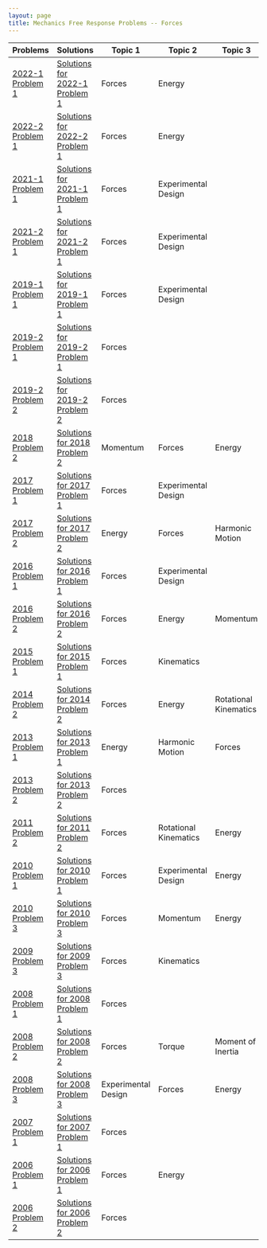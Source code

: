 ```yaml
---
layout: page
title: Mechanics Free Response Problems -- Forces
---
```


| Problems                                                                                                  | Solutions                                                                                                                                            | Topic 1             | Topic 2               | Topic 3               |
| --------------------------------------------------------------------------------------------------------- | ---------------------------------------------------------------------------------------------------------------------------------------------------- | ------------------- | --------------------- | --------------------- |
| [2022-1 Problem 1](https://drive.google.com/file/d/1BxboPbMxup9kIiCNHLxAVOpJKsxogJSx/view?usp=share_link) | [Solutions for 2022-1 Problem 1](https://drive.google.com/file/d/1CJRK7vCG4F_lkXcmsO1iSAHF-XsBmWER/view?usp=share_link)                              | Forces              | Energy                |                       |
| [2022-2 Problem 1](https://drive.google.com/file/d/1C1ESKT_LLLpypRWFLGMktHk9Y0HnYnRo/view?usp=share_link) | [Solutions for 2022-2 Problem 1](https://drive.google.com/file/d/1CO6PMGKXP58eA_sNfJUTkSNux2TOcVwl/view?usp=share_link)                              | Forces              | Energy                |                       |
| [2021-1 Problem 1](https://drive.google.com/file/d/1C3sLHXzTXqYNguLEiT_rQaim7TnCFNt4/view?usp=share_link) | [Solutions for 2021-1 Problem 1](https://drive.google.com/file/d/1CQnZl8tYThoKxKKyTlLOu4ysSmh1Z75X/view?usp=share_link)                              | Forces              | Experimental Design   |                       |
| [2021-2 Problem 1](https://drive.google.com/file/d/1C5vJ3zzqo4wcCxzdx_dmke1nQ-q4iXpg/view?usp=share_link) | [Solutions for 2021-2 Problem 1](https://drive.google.com/file/d/1CcFaO6iTv14YjTQHH8OkF757bPN5DTNb/view?usp=share_link)                              | Forces              | Experimental Design   |                       |
| [2019-1 Problem 1](https://drive.google.com/file/d/1C9cs4ajbkbTQL-G92tr-eZvdoA4t-eC3/view?usp=share_link) | [Solutions for 2019-1 Problem 1](https://drive.google.com/file/d/1Cgp3ABV7Y2wJcDNDhCQhJmzV1S9I8T9m/view?usp=share_link)                              | Forces              | Experimental Design   |                       |
| [2019-2 Problem 1](https://drive.google.com/file/d/1CF6vRynXGkDNPcY8H63NCxmKjD0E3uVJ/view?usp=share_link) | [Solutions for 2019-2 Problem 1](https://drive.google.com/file/d/1CkOJUjGiUu3b-M9c4RSKXvy5BOF0Kx6W/view?usp=share_link)                              | Forces              |                       |                       |
| [2019-2 Problem 2](https://drive.google.com/file/d/1CH-nyIfDMTfQdQunyM86OwS_Tr4HlxwB/view?usp=share_link) | [Solutions for 2019-2 Problem 2](https://drive.google.com/file/d/1Ckw24fUJ9wAh5xV7ezf2SEaTqPu4o0Y2/view?usp=share_link)                              | Forces              |                       |                       |
| [2018 Problem 2](https://drive.google.com/file/d/1QAqkCodRu5X5QQXHQAt_GNACdMmQsVuc/view?usp=share_link)   | [Solutions for 2018 Problem 2](https://drive.google.com/open?id=1Ex-M2wDYStbjMs9RRfQ0-t75XfZMX4qy) | Momentum            | Forces                | Energy                |
| [2017 Problem 1](https://drive.google.com/file/d/1QHR4OzKJN8s_0i0BBHJYvF6psSeWV4YZ/view?usp=share_link)   | [Solutions for 2017 Problem 1](https://drive.google.com/open?id=1F-XlOgAPrjKUV8fLldyQQweZzZ0g_d9D) | Forces              | Experimental Design   |                       |
| [2017 Problem 2](https://drive.google.com/file/d/1QIwGhwkZ0Ob1tnFkjVGS04dFcZzwMmSW/view?usp=share_link)   | [Solutions for 2017 Problem 2](https://drive.google.com/open?id=1F09DCPHwP0xBkYarGwxfU7aMHQpeCUXE) | Energy              | Forces                | Harmonic Motion       |
| [2016 Problem 1](https://drive.google.com/file/d/1QXq8nnNLF9LjeRkQxUvwkorF84f-0AY5/view?usp=share_link)   | [Solutions for 2016 Problem 1](https://drive.google.com/open?id=1F1IiwMYFnMlwlX3wQx6g3NW4LcG1iVLc&authuser=matthew.dudak%40cusd200.org&usp=drive_fs) | Forces              | Experimental Design   |                       |
| [2016 Problem 2](https://drive.google.com/file/d/1QamHmQ4XMD3vs6LHFhN4faql40e21yzZ/view?usp=share_link)   | [Solutions for 2016 Problem 2](https://drive.google.com/open?id=1F1XIQ_VT04WuhPUOgp3kyn8PN3AkIc4o) | Forces              | Energy                | Momentum              |
| [2015 Problem 1](https://drive.google.com/file/d/1QcZYfwaGg2L3gRh-m9uve_Ipoljeu7br/view?usp=share_link)   | [Solutions for 2015 Problem 1](https://drive.google.com/open?id=1F7jqVGAVf3abPWOWLZh0UpsESUftehAK) | Forces              | Kinematics            |                       |
| [2014 Problem 2](https://drive.google.com/file/d/1QqFu036PmI4cjdflwD7Zo5XOUzR-EArJ/view?usp=share_link)   | [Solutions for 2014 Problem 2](https://drive.google.com/open?id=1FDAv8eWLEumeXodCximSTCWTxQdOVW4I) | Forces              | Energy                | Rotational Kinematics |
| [2013 Problem 1](https://drive.google.com/file/d/1Qv496jt9IyL8uCAJzUMJS5-mfK5Pvu2X/view?usp=share_link)   | [Solutions for 2013 Problem 1](https://drive.google.com/open?id=1FFrDoTU4dVDGFo6FqGugRECJkq8i-3w-) | Energy              | Harmonic Motion       | Forces                |
| [2013 Problem 2](https://drive.google.com/file/d/1R3PEIUT4zum213V9sP1KIaML2nlY09BP/view?usp=share_link)   | [Solutions for 2013 Problem 2](https://drive.google.com/open?id=1FGu7fnsB5lmQoyPg-Ye7-lkY2fORY4Ok) | Forces              |                       |                       |
| [2011 Problem 2](https://drive.google.com/file/d/1E8yT1l02mv7ge1Rfon19Lij2pep603oR/view?usp=share_link)   | [Solutions for 2011 Problem 2](https://drive.google.com/open?id=1FT9po1MbMcf0Y1fpb2FkiW1YwUvdGJ_o) | Forces              | Rotational Kinematics | Energy                |
| [2010 Problem 1](https://drive.google.com/file/d/1EDMTIBdS_py5BX8wVwavRPEPNgxLLGPm/view?usp=share_link)   | [Solutions for 2010 Problem 1](https://drive.google.com/open?id=1FTwh_V0FHjETuJ4JJRGkWuRbCskhATnr) | Forces              | Experimental Design   | Energy                |
| [2010 Problem 3](https://drive.google.com/file/d/1EG1eKiCl_IUVOrMaKpz6RyBfMuvLPbFJ/view?usp=share_link)   | [Solutions for 2010 Problem 3](https://drive.google.com/open?id=1FYYsZtJ3V_5SGDOAAw_KiZRmVpfOWWWy) | Forces              | Momentum              | Energy                |
| [2009 Problem 3](https://drive.google.com/file/d/1EQz6Ho5Jt7H9msSZvy0T7GKTBiT_lbOQ/view?usp=share_link)   | [Solutions for 2009 Problem 3](https://drive.google.com/open?id=1Fb6PT5kyeOEuj0eh-7ejzbHXp05_fce6) | Forces              | Kinematics            |                       |
| [2008 Problem 1](https://drive.google.com/file/d/1EWo4_9CFXwYx_u-JWxAZ05oPRLenfF7S/view?usp=share_link)   | [Solutions for 2008 Problem 1](https://drive.google.com/open?id=1FdA5vDm2R6datB1K6M_8U5gRKnqfbK3G) | Forces              |                       |                       |
| [2008 Problem 2](https://drive.google.com/file/d/1EXQfgfkICi60m-F4xryj5L-P8lLlw6Wm/view?usp=share_link)   | [Solutions for 2008 Problem 2](https://drive.google.com/open?id=1Fda2fjpKdBne1YHcTrJdMYaSSSuWZNYI) | Forces              | Torque                | Moment of Inertia     |
| [2008 Problem 3](https://drive.google.com/file/d/1Eap6DB79T2tftwP2qhFGutKGWRT2B3in/view?usp=share_link)   | [Solutions for 2008 Problem 3](https://drive.google.com/open?id=1FdsJYl_MytwHUYpL1D7mKHhflMo0SE1t) | Experimental Design | Forces                | Energy                |
| [2007 Problem 1](https://drive.google.com/file/d/1EiZXDx3LnHYnn4mWS0rqvz_ZT_nyN9AG/view?usp=share_link)   | [Solutions for 2007 Problem 1](https://drive.google.com/open?id=1FeLAw0b70UbHnbdFFxvKDUsXtltCkDTd) | Forces              |                       |                       |
| [2006 Problem 1](https://drive.google.com/file/d/1ErDrOyijn4MR_Z56t4-PhNVCZmkHuaFz/view?usp=share_link)   | [Solutions for 2006 Problem 1](https://drive.google.com/open?id=1FkIfh1fBBUBeRoRdBRVEHT7_LNolIbKR) | Forces              | Energy                |                       |
| [2006 Problem 2](https://drive.google.com/file/d/1EuiTTWEjepYKfkyMHjUYWCplw75SDX0h/view?usp=share_link)   | [Solutions for 2006 Problem 2](https://drive.google.com/open?id=1FlV1XfTsvP-Gc1Mj1ReByeH6P-cN3SWJ) | Forces              |                       |